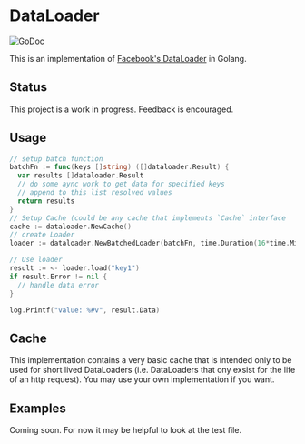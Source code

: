 # DataLoader
[![GoDoc](https://godoc.org/github.com/nicksrandall/dataloader?status.svg)](https://godoc.org/github.com/nicksrandall/dataloader)

This is an implementation of [Facebook's DataLoader](https://github.com/facebook/dataloader) in Golang.

## Status
This project is a work in progress. Feedback is encouraged.

## Usage
```go
// setup batch function
batchFn := func(keys []string) ([]dataloader.Result) {
  var results []dataloader.Result
  // do some aync work to get data for specified keys
  // append to this list resolved values
  return results
}
// Setup Cache (could be any cache that implements `Cache` interface
cache := dataloader.NewCache()
// create Loader
loader := dataloader.NewBatchedLoader(batchFn, time.Duration(16*time.Millisecond), cache, 0)

// Use loader
result := <- loader.load("key1")
if result.Error != nil {
  // handle data error
}

log.Printf("value: %#v", result.Data)
```

## Cache
This implementation contains a very basic cache that is intended only to be used for short lived DataLoaders (i.e. DataLoaders that ony exsist for the life of an http request). You may use your own implementation if you want.

## Examples
Coming soon. For now it may be helpful to look at the test file.

